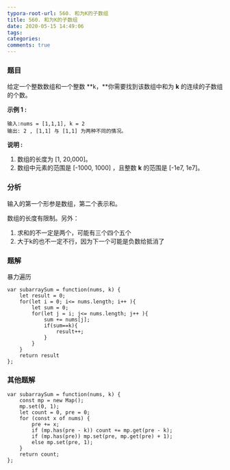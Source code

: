 ```yaml
---
typora-root-url: 560. 和为K的子数组
title: 560. 和为K的子数组
date: 2020-05-15 14:49:06
tags:
categories: 
comments: true
---
```


### 题目

给定一个整数数组和一个整数 **k，**你需要找到该数组中和为 **k** 的连续的子数组的个数。

**示例 1 :**

```
输入:nums = [1,1,1], k = 2
输出: 2 , [1,1] 与 [1,1] 为两种不同的情况。
```

**说明 :**

1. 数组的长度为 [1, 20,000]。
2. 数组中元素的范围是 [-1000, 1000] ，且整数 **k** 的范围是 [-1e7, 1e7]。

### 分析

输入的第一个形参是数组，第二个表示和。

数组的长度有限制。另外：

1. 求和的不一定是两个，可能有三个四个五个
2. 大于k的也不一定不行，因为下一个可能是负数给抵消了

### 题解

暴力遍历

```
var subarraySum = function(nums, k) {
    let result = 0;
    for(let i = 0; i<= nums.length; i++ ){
        let sum = 0;
        for(let j = i; j<= nums.length; j++ ){
            sum += nums[j];
            if(sum==k){
                result++;
            }
        }
    }
    return result
};
```

### 其他题解

```
var subarraySum = function(nums, k) {
    const mp = new Map();
    mp.set(0, 1);
    let count = 0, pre = 0;
    for (const x of nums) {
        pre += x;
        if (mp.has(pre - k)) count += mp.get(pre - k);
        if (mp.has(pre)) mp.set(pre, mp.get(pre) + 1);
        else mp.set(pre, 1);
    }
    return count;
};
```

